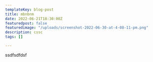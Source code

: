 ```yaml
---
templateKey: blog-post
title: mbnbnm
date: 2022-06-21T18:30:00Z
featuredpost: false
featuredimage: "/uploads/screenshot-2022-06-30-at-4-08-11-pm.png"
description: cssc
tags: []

---
```

ssdfsdfdsf